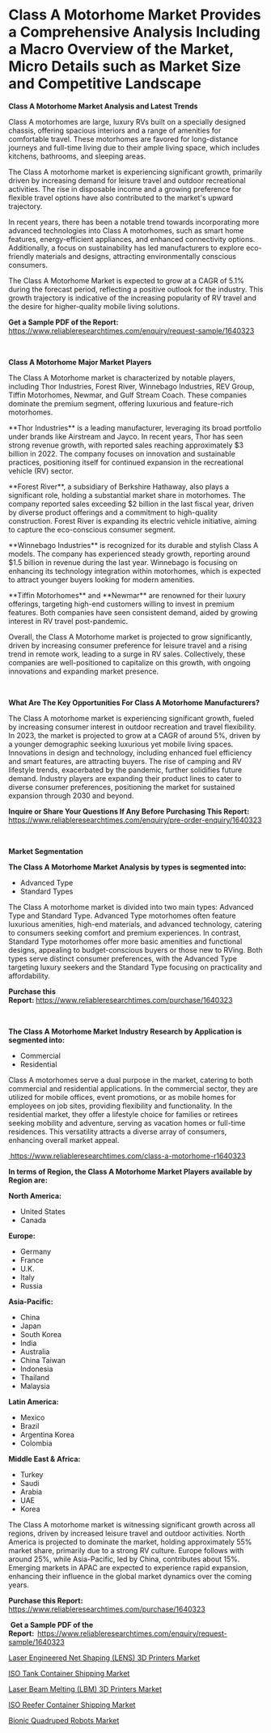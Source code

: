 <p><h1>Class A Motorhome Market Provides a Comprehensive Analysis Including a Macro Overview of the Market, Micro Details such as Market Size and Competitive Landscape</h1></p><p><strong>Class A Motorhome Market Analysis and Latest Trends</strong></p>
<p><p>Class A motorhomes are large, luxury RVs built on a specially designed chassis, offering spacious interiors and a range of amenities for comfortable travel. These motorhomes are favored for long-distance journeys and full-time living due to their ample living space, which includes kitchens, bathrooms, and sleeping areas. </p><p>The Class A motorhome market is experiencing significant growth, primarily driven by increasing demand for leisure travel and outdoor recreational activities. The rise in disposable income and a growing preference for flexible travel options have also contributed to the market's upward trajectory. </p><p>In recent years, there has been a notable trend towards incorporating more advanced technologies into Class A motorhomes, such as smart home features, energy-efficient appliances, and enhanced connectivity options. Additionally, a focus on sustainability has led manufacturers to explore eco-friendly materials and designs, attracting environmentally conscious consumers. </p><p>The Class A Motorhome Market is expected to grow at a CAGR of 5.1% during the forecast period, reflecting a positive outlook for the industry. This growth trajectory is indicative of the increasing popularity of RV travel and the desire for higher-quality mobile living solutions.</p></p>
<p><strong>Get a Sample PDF of the Report:&nbsp;</strong> <a href="https://www.reliableresearchtimes.com/enquiry/request-sample/1640323?utm_campaign=3255&utm_medium=2&utm_source=Github&utm_content=ia&utm_term=30032025&utm_id=class-a-motorhome">https://www.reliableresearchtimes.com/enquiry/request-sample/1640323</a></p>
<p>&nbsp;</p>
<p><strong>Class A Motorhome Major Market Players</strong></p>
<p><p>The Class A Motorhome market is characterized by notable players, including Thor Industries, Forest River, Winnebago Industries, REV Group, Tiffin Motorhomes, Newmar, and Gulf Stream Coach. These companies dominate the premium segment, offering luxurious and feature-rich motorhomes.</p><p>**Thor Industries** is a leading manufacturer, leveraging its broad portfolio under brands like Airstream and Jayco. In recent years, Thor has seen strong revenue growth, with reported sales reaching approximately $3 billion in 2022. The company focuses on innovation and sustainable practices, positioning itself for continued expansion in the recreational vehicle (RV) sector.</p><p>**Forest River**, a subsidiary of Berkshire Hathaway, also plays a significant role, holding a substantial market share in motorhomes. The company reported sales exceeding $2 billion in the last fiscal year, driven by diverse product offerings and a commitment to high-quality construction. Forest River is expanding its electric vehicle initiative, aiming to capture the eco-conscious consumer segment.</p><p>**Winnebago Industries** is recognized for its durable and stylish Class A models. The company has experienced steady growth, reporting around $1.5 billion in revenue during the last year. Winnebago is focusing on enhancing its technology integration within motorhomes, which is expected to attract younger buyers looking for modern amenities.</p><p>**Tiffin Motorhomes** and **Newmar** are renowned for their luxury offerings, targeting high-end customers willing to invest in premium features. Both companies have seen consistent demand, aided by growing interest in RV travel post-pandemic.</p><p>Overall, the Class A Motorhome market is projected to grow significantly, driven by increasing consumer preference for leisure travel and a rising trend in remote work, leading to a surge in RV sales. Collectively, these companies are well-positioned to capitalize on this growth, with ongoing innovations and expanding market presence.</p></p>
<p>&nbsp;</p>
<p><strong>What Are The Key Opportunities For Class A Motorhome Manufacturers?</strong></p>
<p><p>The Class A motorhome market is experiencing significant growth, fueled by increasing consumer interest in outdoor recreation and travel flexibility. In 2023, the market is projected to grow at a CAGR of around 5%, driven by a younger demographic seeking luxurious yet mobile living spaces. Innovations in design and technology, including enhanced fuel efficiency and smart features, are attracting buyers. The rise of camping and RV lifestyle trends, exacerbated by the pandemic, further solidifies future demand. Industry players are expanding their product lines to cater to diverse consumer preferences, positioning the market for sustained expansion through 2030 and beyond.</p></p>
<p><strong>Inquire or Share Your Questions If Any Before Purchasing This Report:</strong> <a href="https://www.reliableresearchtimes.com/enquiry/pre-order-enquiry/1640323?utm_campaign=3255&utm_medium=2&utm_source=Github&utm_content=ia&utm_term=30032025&utm_id=class-a-motorhome">https://www.reliableresearchtimes.com/enquiry/pre-order-enquiry/1640323</a></p>
<p>&nbsp;</p>
<p><strong>Market Segmentation</strong></p>
<p><strong>The Class A Motorhome Market Analysis by types is segmented into:</strong></p>
<p><ul><li>Advanced Type</li><li>Standard Types</li></ul></p>
<p><p>The Class A motorhome market is divided into two main types: Advanced Type and Standard Type. Advanced Type motorhomes often feature luxurious amenities, high-end materials, and advanced technology, catering to consumers seeking comfort and premium experiences. In contrast, Standard Type motorhomes offer more basic amenities and functional designs, appealing to budget-conscious buyers or those new to RVing. Both types serve distinct consumer preferences, with the Advanced Type targeting luxury seekers and the Standard Type focusing on practicality and affordability.</p></p>
<p><strong>Purchase this Report:&nbsp;</strong><a href="https://www.reliableresearchtimes.com/purchase/1640323?utm_campaign=3255&utm_medium=2&utm_source=Github&utm_content=ia&utm_term=30032025&utm_id=class-a-motorhome">https://www.reliableresearchtimes.com/purchase/1640323</a></p>
<p>&nbsp;</p>
<p><strong>The Class A Motorhome Market Industry Research by Application is segmented into:</strong></p>
<p><ul><li>Commercial</li><li>Residential</li></ul></p>
<p><p>Class A motorhomes serve a dual purpose in the market, catering to both commercial and residential applications. In the commercial sector, they are utilized for mobile offices, event promotions, or as mobile homes for employees on job sites, providing flexibility and functionality. In the residential market, they offer a lifestyle choice for families or retirees seeking mobility and adventure, serving as vacation homes or full-time residences. This versatility attracts a diverse array of consumers, enhancing overall market appeal.</p></p>
<p><a href="https://www.reliableresearchtimes.com/class-a-motorhome-r1640323?utm_campaign=3255&utm_medium=2&utm_source=Github&utm_content=ia&utm_term=30032025&utm_id=class-a-motorhome">&nbsp;https://www.reliableresearchtimes.com/class-a-motorhome-r1640323</a></p>
<p><strong>In terms of Region, the Class A Motorhome Market Players available by Region are:</strong></p>
<p>
    <p> <strong> North America: </strong>
        <ul>
            <li>United States</li>
            <li>Canada</li>
        </ul>
        </p> 
    <p> <strong> Europe: </strong>
        <ul>
            <li>Germany</li>
            <li>France</li>
            <li>U.K.</li>
            <li>Italy</li>
            <li>Russia</li>
        </ul>
        </p> 
    <p> <strong> Asia-Pacific: </strong>
        <ul>
            <li>China</li>
            <li>Japan</li>
            <li>South Korea</li>
            <li>India</li>
            <li>Australia</li>
            <li>China Taiwan</li>
            <li>Indonesia</li>
            <li>Thailand</li>
            <li>Malaysia</li>
        </ul>
        </p> 
    <p> <strong> Latin America: </strong>
        <ul>
            <li>Mexico</li>
            <li>Brazil</li>
            <li>Argentina Korea</li>
            <li>Colombia</li>
        </ul>
        </p> 
    <p> <strong> Middle East & Africa: </strong>
        <ul>
            <li>Turkey</li>
            <li>Saudi</li>
            <li>Arabia</li>
            <li>UAE</li>
            <li>Korea</li>
        </ul>
    </p>
    </p>
<p><p>The Class A motorhome market is witnessing significant growth across all regions, driven by increased leisure travel and outdoor activities. North America is projected to dominate the market, holding approximately 55% market share, primarily due to a strong RV culture. Europe follows with around 25%, while Asia-Pacific, led by China, contributes about 15%. Emerging markets in APAC are expected to experience rapid expansion, enhancing their influence in the global market dynamics over the coming years.</p></p>
<p><strong>Purchase this Report: </strong><a href="https://www.reliableresearchtimes.com/purchase/1640323?utm_campaign=3255&utm_medium=2&utm_source=Github&utm_content=ia&utm_term=30032025&utm_id=class-a-motorhome">https://www.reliableresearchtimes.com/purchase/1640323</a></p>
<p>&nbsp;<strong>Get a Sample PDF of the Report:&nbsp;&nbsp;</strong><a href="https://www.reliableresearchtimes.com/enquiry/request-sample/1640323?utm_campaign=3255&utm_medium=2&utm_source=Github&utm_content=ia&utm_term=30032025&utm_id=class-a-motorhome">https://www.reliableresearchtimes.com/enquiry/request-sample/1640323</a></p>
<p><strong></strong></p>
<p><p><a href="https://www.linkedin.com/pulse/forecasting-laser-engineered-net-shaping-lens-3d-printers-reo5f?utm_campaign=3255&utm_medium=2&utm_source=Github&utm_content=ia&utm_term=30032025&utm_id=class-a-motorhome">Laser Engineered Net Shaping (LENS) 3D Printers Market</a></p><p><a href="https://www.linkedin.com/pulse/iso-tank-container-shipping-industry-outlook-20252032-revenue-aondf?utm_campaign=3255&utm_medium=2&utm_source=Github&utm_content=ia&utm_term=30032025&utm_id=class-a-motorhome">ISO Tank Container Shipping Market</a></p><p><a href="https://www.linkedin.com/pulse/detailed-analysis-laser-beam-melting-lbm-3d-printers-market-wfdme?utm_campaign=3255&utm_medium=2&utm_source=Github&utm_content=ia&utm_term=30032025&utm_id=class-a-motorhome">Laser Beam Melting (LBM) 3D Printers Market</a></p><p><a href="https://www.linkedin.com/pulse/swot-analysis-regional-outlook-deployment-revenue-forecasts-xkcjf?utm_campaign=3255&utm_medium=2&utm_source=Github&utm_content=ia&utm_term=30032025&utm_id=class-a-motorhome">ISO Reefer Container Shipping Market</a></p><p><a href="https://www.linkedin.com/pulse/bionic-quadruped-robots-market-research-report-identifying-cewef?utm_campaign=3255&utm_medium=2&utm_source=Github&utm_content=ia&utm_term=30032025&utm_id=class-a-motorhome">Bionic Quadruped Robots Market</a></p></p>